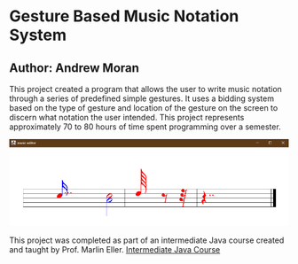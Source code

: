 # Gesture Based Music Notation System  
## Author: Andrew Moran  

This project created a program that allows the user to write music notation through a series of predefined simple gestures. It uses a bidding system based on the type of gesture and location of the gesture on the screen to discern what notation the user intended. This project represents approximately 70 to 80 hours of time spent programming over a semester.

![music editor screen capture](music_app_screenshot.png)

This project was completed as part of an intermediate Java course created and taught by Prof. Marlin Eller.
[Intermediate Java Course](https://depts.washington.edu/cprogs/BCS/Books/BCS_MidJava.html)
